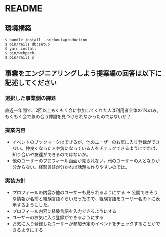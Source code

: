 # README

## 環境構築
```
$ bundle install --without=production
$ bin/rails db:setup
$ yarn install
$ bin/webpack
$ bin/rails s
```

## 事業をエンジニアリングしよう提案編の回答は以下に記述してください
### 選択した事業側の課題
直近一年間で、2回以上もくもく会に参加してくれた人は利用者全体の1%のみ。もくもく会で気の合う仲間を見つけられなかったのではないか？

### 提案内容
* イベントのブックマークはできるが、他のユーザーのお気に入り登録ができない。仲良くなった人や気になっている人をチェックできるようにすれば、知り合いや友達ができるのではないか。
* 他のユーザーのプロフィール画面が見られない。他のユーザーの人となりが分からない。経験言語が分かれば話題も作りやすいのでは。

### 実装方針
* プロフィールの内容が他のユーザーも見られるようにする
  -> 公開できそうな情報が名前と経験言語ぐらいだったので、経験言語をユーザー名の下に表示するようにした。
* プロフィール内容に経験言語を入力できるようにする
* ユーザーのお気に入り登録ができるようにする
* お気に入り登録したユーザーが参加予定のイベントをチェックすることができるようにする